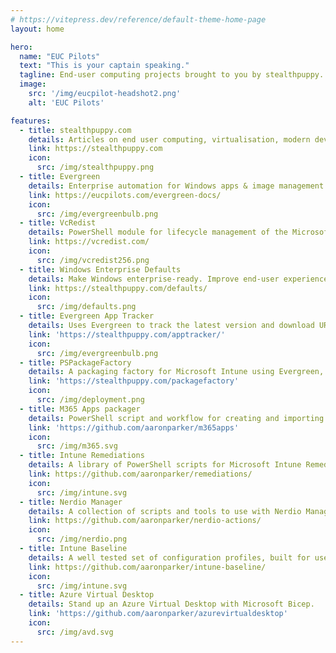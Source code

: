 ```yaml
---
# https://vitepress.dev/reference/default-theme-home-page
layout: home

hero:
  name: "EUC Pilots"
  text: "This is your captain speaking."
  tagline: End-user computing projects brought to you by stealthpuppy.
  image:
    src: '/img/eucpilot-headshot2.png'
    alt: 'EUC Pilots'

features:
  - title: stealthpuppy.com
    details: Articles on end user computing, virtualisation, modern device management, enterprise mobility, & automation.
    link: https://stealthpuppy.com
    icon:
      src: /img/stealthpuppy.png
  - title: Evergreen
    details: Enterprise automation for Windows apps & image management with the latest version & downloads for common Windows apps via PowerShell.
    link: https://eucpilots.com/evergreen-docs/
    icon:
      src: /img/evergreenbulb.png
  - title: VcRedist
    details: PowerShell module for lifecycle management of the Microsoft Visual C++ Redistributables.
    link: https://vcredist.com/
    icon:
      src: /img/vcredist256.png
  - title: Windows Enterprise Defaults
    details: Make Windows enterprise-ready. Improve end-user experience with enterprise-ready, streamlined Windows PCs and images.
    link: https://stealthpuppy.com/defaults/
    icon:
      src: /img/defaults.png
  - title: Evergreen App Tracker
    details: Uses Evergreen to track the latest version and download URLs for supported applications. Updated every 12 hours.
    link: 'https://stealthpuppy.com/apptracker/'
    icon:
      src: /img/evergreenbulb.png
  - title: PSPackageFactory
    details: A packaging factory for Microsoft Intune using Evergreen, VcRedist, and IntuneWin32App.
    link: 'https://stealthpuppy.com/packagefactory'
    icon:
      src: /img/deployment.png
  - title: M365 Apps packager
    details: PowerShell script and workflow for creating and importing a Win32 package into Intune for the Microsoft 365 Apps.
    link: 'https://github.com/aaronparker/m365apps'
    icon:
      src: /img/m365.svg
  - title: Intune Remediations
    details: A library of PowerShell scripts for Microsoft Intune Remediations.
    link: https://github.com/aaronparker/remediations/
    icon:
      src: /img/intune.svg
  - title: Nerdio Manager
    details: A collection of scripts and tools to use with Nerdio Manager for Enterprise and Nerdio Manager for MSP.
    link: https://github.com/aaronparker/nerdio-actions/
    icon:
      src: /img/nerdio.png
  - title: Intune Baseline
    details: A well tested set of configuration profiles, built for user experience, for Microsoft Intune.
    link: https://github.com/aaronparker/intune-baseline/
    icon:
      src: /img/intune.svg
  - title: Azure Virtual Desktop
    details: Stand up an Azure Virtual Desktop with Microsoft Bicep.
    link: 'https://github.com/aaronparker/azurevirtualdesktop'
    icon:
      src: /img/avd.svg
---
```

